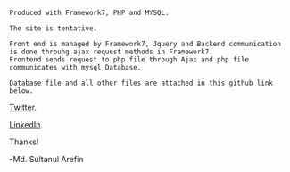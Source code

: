 	Produced with Framework7, PHP and MYSQL. 

	The site is tentative.

	Front end is managed by Framework7, Jquery and Backend communication is done throuhg ajax request methods in Framework7.
	Frontend sends request to php file through Ajax and php file communicates with mysql Database. 
	
	Database file and all other files are attached in this github link below.
 
 
[Twitter](https://twitter.com/mdsultanul).

[LinkedIn](https://linkedin.com/in/mdarefin28/).

Thanks!

-Md. Sultanul Arefin